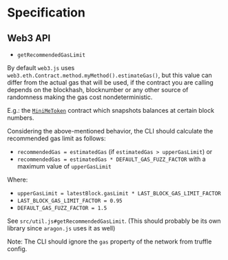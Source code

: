 # Specification

## Web3 API

- `getRecommendedGasLimit`

By default `web3.js` uses `web3.eth.Contract.method.myMethod().estimateGas()`, but this value can
differ from the actual gas that will be used, if the contract you are calling depends on the
blockhash, blocknumber or any other source of randomness making the gas cost nondeterministic.

E.g.: the [`MiniMeToken`](https://github.com/aragon/aragon-apps/blob/master/shared/minime/contracts/MiniMeToken.sol)
contract which snapshots balances at certain block numbers.

Considering the above-mentioned behavior, the CLI should calculate the recommended gas limit
as follows:

- `recommendedGas = estimatedGas` (if `estimatedGas > upperGasLimit`) or
- `recommendedGas = estimatedGas * DEFAULT_GAS_FUZZ_FACTOR` with a maximum value of `upperGasLimit`

Where:

- `upperGasLimit = latestBlock.gasLimit * LAST_BLOCK_GAS_LIMIT_FACTOR`
- `LAST_BLOCK_GAS_LIMIT_FACTOR = 0.95`
- `DEFAULT_GAS_FUZZ_FACTOR = 1.5`

See `src/util.js#getRecommendedGasLimit`.
(This should probably be its own library since `aragon.js` uses it as well)

Note: The CLI should ignore the `gas` property of the network from truffle config.
